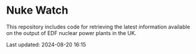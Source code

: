 # Nuke Watch

This repository includes code for retrieving the latest information available on the output of EDF nuclear power plants in the UK.

Last updated: 2024-08-20 16:15